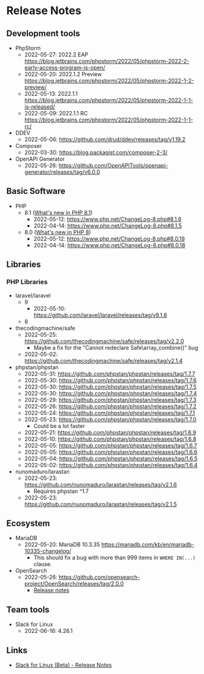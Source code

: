# Release Notes

## Development tools

* PhpStorm
  * 2022-05-27: 2022.2 EAP https://blog.jetbrains.com/phpstorm/2022/05/phpstorm-2022-2-early-access-program-is-open/
  * 2022-05-20: 2022.1.2 Preview https://blog.jetbrains.com/phpstorm/2022/05/phpstorm-2022-1-2-preview/
  * 2022-05-13: 2022.1.1 https://blog.jetbrains.com/phpstorm/2022/05/phpstorm-2022-1-1-is-released/
  * 2022-05-09: 2022.1.1 RC https://blog.jetbrains.com/phpstorm/2022/05/phpstorm-2022-1-1-rc/
* DDEV
  * 2022-05-06: https://github.com/drud/ddev/releases/tag/v1.19.2
* Composer
  * 2022-03-30: https://blog.packagist.com/composer-2-3/
* OpenAPI Generator
  * 2022-05-26: https://github.com/OpenAPITools/openapi-generator/releases/tag/v6.0.0

## Basic Software

* PHP
  * 8.1 ([What's new in PHP 8.1](https://stitcher.io/blog/new-in-php-81))
    * 2022-05-12: https://www.php.net/ChangeLog-8.php#8.1.6
    * 2022-04-14: https://www.php.net/ChangeLog-8.php#8.1.5
  * 8.0 ([What's new in PHP 8](https://stitcher.io/blog/new-in-php-8))
    * 2022-05-12: https://www.php.net/ChangeLog-8.php#8.0.19
    * 2022-04-14: https://www.php.net/ChangeLog-8.php#8.0.18

## Libraries

### PHP Libraries

* laravel/laravel
  * 9
    * 2022-05-10: https://github.com/laravel/laravel/releases/tag/v9.1.8
  * 8
* thecodingmachine/safe
  * 2022-05-25: https://github.com/thecodingmachine/safe/releases/tag/v2.2.0
    * Maybe a fix for the "Cannot redeclare Safe\array_combine()" bug
  * 2022-05-02: https://github.com/thecodingmachine/safe/releases/tag/v2.1.4
* phpstan/phpstan
  * 2022-05-31: https://github.com/phpstan/phpstan/releases/tag/1.7.7
  * 2022-05-30: https://github.com/phpstan/phpstan/releases/tag/1.7.6
  * 2022-05-30: https://github.com/phpstan/phpstan/releases/tag/1.7.5
  * 2022-05-30: https://github.com/phpstan/phpstan/releases/tag/1.7.4
  * 2022-05-29: https://github.com/phpstan/phpstan/releases/tag/1.7.3
  * 2022-05-26: https://github.com/phpstan/phpstan/releases/tag/1.7.2
  * 2022-05-24: https://github.com/phpstan/phpstan/releases/tag/1.7.1
  * 2022-05-23: https://github.com/phpstan/phpstan/releases/tag/1.7.0
    * Could be a lot faster
  * 2022-05-21: https://github.com/phpstan/phpstan/releases/tag/1.6.9
  * 2022-05-10: https://github.com/phpstan/phpstan/releases/tag/1.6.8
  * 2022-05-05: https://github.com/phpstan/phpstan/releases/tag/1.6.7
  * 2022-05-05: https://github.com/phpstan/phpstan/releases/tag/1.6.6
  * 2022-05-04: https://github.com/phpstan/phpstan/releases/tag/1.6.5
  * 2022-05-02: https://github.com/phpstan/phpstan/releases/tag/1.6.4
* nunomaduro/larastan
  * 2022-05-23: https://github.com/nunomaduro/larastan/releases/tag/v2.1.6
    * Requires phpstan ^1.7
  * 2022-05-23: https://github.com/nunomaduro/larastan/releases/tag/v2.1.5

## Ecosystem

 * MariaDB
   * 2022-05-20: MariaDB 10.3.35 https://mariadb.com/kb/en/mariadb-10335-changelog/
     * This should fix a bug with more than 999 items in `WHERE IN(...)` clause.
 * OpenSearch
   * 2022-05-26: https://github.com/opensearch-project/OpenSearch/releases/tag/2.0.0
     * [Release notes](https://github.com/opensearch-project/OpenSearch/blob/main/release-notes/opensearch.release-notes-2.0.0.md)

## Team tools
  * Slack for Linux
    * 2022-06-16: 4.26.1

## Links
  * [Slack for Linux (Beta) - Release Notes](https://slack.com/release-notes/linux)

